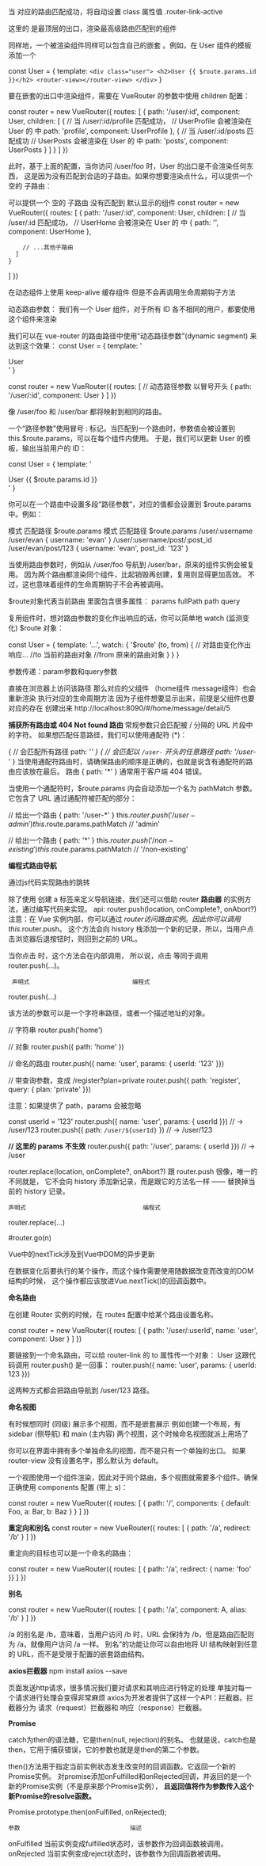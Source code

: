 当 <router-link> 对应的路由匹配成功，将自动设置 class 属性值 .router-link-active


<div id="app">
  <router-view></router-view>
</div>

这里的 <router-view> 是最顶层的出口，渲染最高级路由匹配到的组件

同样地，一个被渲染组件同样可以包含自己的嵌套 <router-view>。例如，在 User 组件的模板添加一个 <router-view>

const User = {
  template: `
    <div class="user">
      <h2>User {{ $route.params.id }}</h2>
      <router-view></router-view>
    </div>
  `
}

要在嵌套的出口中渲染组件，需要在 VueRouter 的参数中使用 children 配置：

const router = new VueRouter({
  routes: [
    { path: '/user/:id', component: User,
      children: [
        {
          // 当 /user/:id/profile 匹配成功，
          // UserProfile 会被渲染在 User 的 <router-view> 中
          path: 'profile',
          component: UserProfile
        },
        {
          // 当 /user/:id/posts 匹配成功
          // UserPosts 会被渲染在 User 的 <router-view> 中
          path: 'posts',
          component: UserPosts
        }
      ]
    }
  ]
})


此时，基于上面的配置，当你访问 /user/foo 时，User 的出口是不会渲染任何东西，
这是因为没有匹配到合适的子路由。如果你想要渲染点什么，可以提供一个 空的 子路由：

可以提供一个 空的 子路由 没有匹配到 默认显示的组件
const router = new VueRouter({
  routes: [
    {
      path: '/user/:id', component: User,
      children: [
        // 当 /user/:id 匹配成功，
        // UserHome 会被渲染在 User 的 <router-view> 中
        { path: '', component: UserHome },

        // ...其他子路由
      ]
    }
  ]
})



在动态组件上使用 keep-alive 缓存组件 但是不会再调用生命周期钩子方法


动态路由参数：
我们有一个 User 组件，对于所有 ID 各不相同的用户，都要使用这个组件来渲染

我们可以在 vue-router 的路由路径中使用“动态路径参数”(dynamic segment) 来达到这个效果：
const User = {
  template: '<div>User</div>'
}

const router = new VueRouter({
  routes: [
    // 动态路径参数 以冒号开头
    { path: '/user/:id', component: User }
  ]
})

像 /user/foo 和 /user/bar 都将映射到相同的路由。


一个“路径参数”使用冒号 : 标记。当匹配到一个路由时，参数值会被设置到 this.$route.params，可以在每个组件内使用。
于是，我们可以更新 User 的模板，输出当前用户的 ID：

const User = {
  template: '<div>User {{ $route.params.id }}</div>'
}


你可以在一个路由中设置多段“路径参数”，对应的值都会设置到 $route.params 中。例如：

模式	匹配路径	$route.params
    模式                                匹配路径                      $route.params
/user/:username	                      /user/evan	               { username: 'evan' }
/user/:username/post/:post_id   	/user/evan/post/123	           { username: 'evan', post_id: '123' }


当使用路由参数时，例如从 /user/foo 导航到 /user/bar，原来的组件实例会被复用。
因为两个路由都渲染同个组件，比起销毁再创建，复用则显得更加高效。
不过，这也意味着组件的生命周期钩子不会再被调用。


$route对象代表当前路由
里面包含很多属性：
params
fullPath
path
query


复用组件时，想对路由参数的变化作出响应的话，你可以简单地 watch (监测变化) $route 对象：

const User = {
  template: '...',
  watch: {
    '$route' (to, from) {
      // 对路由变化作出响应...
      //to 当前的路由对象
      //from 原来的路由对象
    }
  }
}


参数传递：param参数和query参数



直接在浏览器上访问该路径  那么对应的父组件 （home组件 message组件）也会重新渲染 执行对应的生命周期方法
因为子组件想要显示出来，前提是父组件也要对应的存在 创建出来
http://localhost:8090/#/home/message/detail/5



**捕获所有路由或 404 Not found 路由**
常规参数只会匹配被 / 分隔的 URL 片段中的字符。
如果想匹配任意路径，我们可以使用通配符 (*)：

{
  // 会匹配所有路径
  path: '*'
}
{
  // 会匹配以 `/user-` 开头的任意路径
  path: '/user-*'
}
当使用通配符路由时，请确保路由的顺序是正确的，也就是说含有通配符的路由应该放在最后。
路由 { path: '*' } 通常用于客户端 404 错误。

当使用一个通配符时，$route.params 内会自动添加一个名为 pathMatch 参数。
它包含了 URL 通过通配符被匹配的部分：

// 给出一个路由 { path: '/user-*' }
this.$router.push('/user-admin')
this.$route.params.pathMatch // 'admin'

// 给出一个路由 { path: '*' }
this.$router.push('/non-existing')
this.$route.params.pathMatch // '/non-existing'



**编程式路由导航**

通过js代码实现路由的跳转


除了使用 <router-link> 创建 a 标签来定义导航链接，我们还可以借助 router **路由器** 的实例方法，通过编写代码来实现。
api:   router.push(location, onComplete?, onAbort?)
注意：在 Vue 实例内部，你可以通过 $router 访问路由实例。因此你可以调用 this.$router.push。
这个方法会向 history 栈添加一个新的记录，所以，当用户点击浏览器后退按钮时，则回到之前的 URL。

当你点击 <router-link> 时，这个方法会在内部调用，
所以说，点击 <router-link :to="..."> 等同于调用 router.push(...)。

     声明式	                         编程式
<router-link :to="...">	       router.push(...)


该方法的参数可以是一个字符串路径，或者一个描述地址的对象。

// 字符串
router.push('home')

// 对象
router.push({ path: 'home' })

// 命名的路由
router.push({ name: 'user', params: { userId: '123' }})

// 带查询参数，变成 /register?plan=private
router.push({ path: 'register', query: { plan: 'private' }})



注意：如果提供了 path，params 会被忽略

const userId = '123'
router.push({ name: 'user', params: { userId }}) // -> /user/123
router.push({ path: `/user/${userId}` }) // -> /user/123

**// 这里的 params 不生效**
router.push({ path: '/user', params: { userId }}) // -> /user



router.replace(location, onComplete?, onAbort?)
跟 router.push 很像，唯一的不同就是，
它不会向 history 添加新记录，而是跟它的方法名一样 —— 替换掉当前的 history 记录。

    声明式	                                编程式
<router-link :to="..." replace>	    router.replace(...)

#router.go(n)


Vue中的nextTick涉及到Vue中DOM的异步更新

在数据变化后要执行的某个操作，而这个操作需要使用随数据改变而改变的DOM结构的时候，
这个操作都应该放进Vue.nextTick()的回调函数中。




**命名路由**

在创建 Router 实例的时候，在 routes 配置中给某个路由设置名称。

const router = new VueRouter({
  routes: [
    {
      path: '/user/:userId',
      name: 'user',
      component: User
    }
  ]
})

要链接到一个命名路由，可以给 router-link 的 to 属性传一个对象：
<router-link :to="{ name: 'user', params: { userId: 123 }}">User</router-link>
这跟代码调用 router.push() 是一回事：
router.push({ name: 'user', params: { userId: 123 }})

这两种方式都会把路由导航到 /user/123 路径。


**命名视图**

有时候想同时 (同级) 展示多个视图，而不是嵌套展示
例如创建一个布局，有 sidebar (侧导航) 和 main (主内容) 两个视图，这个时候命名视图就派上用场了

你可以在界面中拥有多个单独命名的视图，而不是只有一个单独的出口。
如果 router-view 没有设置名字，那么默认为 default。

<router-view class="view one"></router-view>
<router-view class="view two" name="a"></router-view>
<router-view class="view three" name="b"></router-view>


一个视图使用一个组件渲染，因此对于同个路由，多个视图就需要多个组件。确保正确使用 components 配置 (带上 s)：

const router = new VueRouter({
  routes: [
    {
      path: '/',
      components: {
        default: Foo,
        a: Bar,
        b: Baz
      }
    }
  ]
})



**重定向和别名**
const router = new VueRouter({
  routes: [
    { path: '/a', redirect: '/b' }
  ]
})


重定向的目标也可以是一个命名的路由：

const router = new VueRouter({
  routes: [
    { path: '/a', redirect: { name: 'foo' }}
  ]
})



**别名**

const router = new VueRouter({
  routes: [
    { path: '/a', component: A, alias: '/b' }
  ]
})

/a 的别名是 /b，意味着，当用户访问 /b 时，URL 会保持为 /b，但是路由匹配则为 /a，就像用户访问 /a 一样。
别名”的功能让你可以自由地将 UI 结构映射到任意的 URL，而不是受限于配置的嵌套路由结构。




**axios拦截器**
npm install axios --save

页面发送http请求，很多情况我们要对请求和其响应进行特定的处理  单独对每一个请求进行处理会变得非常麻烦
axios为开发者提供了这样一个API：拦截器。拦截器分为 请求（request）拦截器和 响应（response）拦截器。







**Promise**

catch为then的语法糖，它是then(null, rejection)的别名。
也就是说，catch也是then，它用于捕获错误，它的参数也就是是then的第二个参数。

then()方法用于指定当前实例状态发生改变时的回调函数。它返回一个新的Promise实例。
对promise添加onFulfilled和onRejected回调，并返回的是一个新的Promise实例（不是原来那个Promise实例），
**且返回值将作为参数传入这个新Promise的resolve函数。**

Promise.prototype.then(onFulfilled, onRejected);

    参数	                             描述
onFulfilled	         当前实例变成fulfilled状态时，该参数作为回调函数被调用。
onRejected	         当前实例变成reject状态时，该参数作为回调函数被调用。






